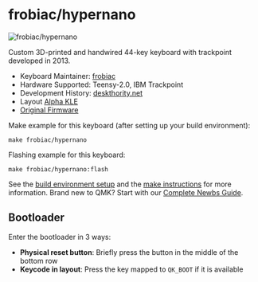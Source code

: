 # frobiac/hypernano

![frobiac/hypernano](https://i.imgur.com/ZVGtpBbh.jpeg)

Custom 3D-printed and handwired 44-key keyboard with trackpoint developed in 2013.

* Keyboard Maintainer: [frobiac](https://github.com/frobiac)
* Hardware Supported: Teensy-2.0, IBM Trackpoint
* Development History: [deskthority.net](https://deskthority.net/viewtopic.php?p=98734#p98734)
* Layout [Alpha KLE](http://www.keyboard-layout-editor.com/#/gists/e4f60451766bbe7002c0b9a9ddfb3e34)
* [Original Firmware](https://github.com/frobiac/adnw)

Make example for this keyboard (after setting up your build environment):

    make frobiac/hypernano

Flashing example for this keyboard:

    make frobiac/hypernano:flash

See the [build environment setup](https://docs.qmk.fm/#/getting_started_build_tools) and the [make instructions](https://docs.qmk.fm/#/getting_started_make_guide) for more information. Brand new to QMK? Start with our [Complete Newbs Guide](https://docs.qmk.fm/#/newbs).

## Bootloader

Enter the bootloader in 3 ways:

* **Physical reset button**: Briefly press the button in the middle of the bottom row
* **Keycode in layout**: Press the key mapped to `QK_BOOT` if it is available


